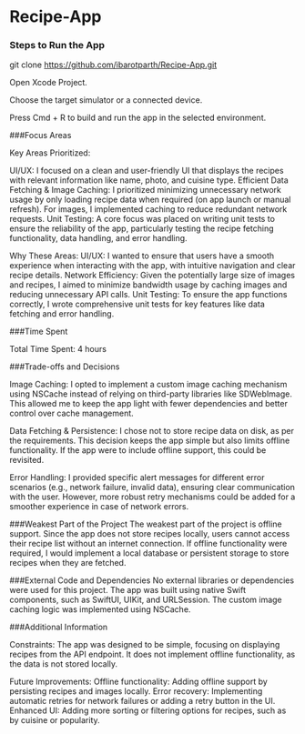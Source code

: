 # Recipe-App

### Steps to Run the App

git clone https://github.com/ibarotparth/Recipe-App.git

Open Xcode Project.

Choose the target simulator or a connected device.

Press Cmd + R to build and run the app in the selected environment.

###Focus Areas

Key Areas Prioritized:

UI/UX: I focused on a clean and user-friendly UI that displays the recipes with relevant information like name, photo, and cuisine type.
Efficient Data Fetching & Image Caching: I prioritized minimizing unnecessary network usage by only loading recipe data when required (on app launch or manual refresh). For images, I implemented caching to reduce redundant network requests.
Unit Testing: A core focus was placed on writing unit tests to ensure the reliability of the app, particularly testing the recipe fetching functionality, data handling, and error handling.

Why These Areas:
UI/UX: I wanted to ensure that users have a smooth experience when interacting with the app, with intuitive navigation and clear recipe details.
Network Efficiency: Given the potentially large size of images and recipes, I aimed to minimize bandwidth usage by caching images and reducing unnecessary API calls.
Unit Testing: To ensure the app functions correctly, I wrote comprehensive unit tests for key features like data fetching and error handling.


###Time Spent

Total Time Spent: 4 hours

###Trade-offs and Decisions

Image Caching:
I opted to implement a custom image caching mechanism using NSCache instead of relying on third-party libraries like SDWebImage. This allowed me to keep the app light with fewer dependencies and better control over cache management.

Data Fetching & Persistence:
I chose not to store recipe data on disk, as per the requirements. This decision keeps the app simple but also limits offline functionality. If the app were to include offline support, this could be revisited.

Error Handling:
I provided specific alert messages for different error scenarios (e.g., network failure, invalid data), ensuring clear communication with the user. However, more robust retry mechanisms could be added for a smoother experience in case of network errors.


###Weakest Part of the Project
The weakest part of the project is offline support. Since the app does not store recipes locally, users cannot access their recipe list without an internet connection. If offline functionality were required, I would implement a local database or persistent storage to store recipes when they are fetched.

###External Code and Dependencies
No external libraries or dependencies were used for this project. The app was built using native Swift components, such as SwiftUI, UIKit, and URLSession. The custom image caching logic was implemented using NSCache.

###Additional Information

Constraints:
The app was designed to be simple, focusing on displaying recipes from the API endpoint. It does not implement offline functionality, as the data is not stored locally.

Future Improvements:
Offline functionality: Adding offline support by persisting recipes and images locally.
Error recovery: Implementing automatic retries for network failures or adding a retry button in the UI.
Enhanced UI: Adding more sorting or filtering options for recipes, such as by cuisine or popularity.
